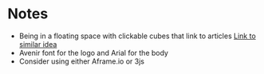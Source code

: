 # Notes 
* Being in a floating space with clickable cubes that link to articles
[Link to similar idea](https://experiments.withgoogle.com/webvr/inside-music/view/)
* Avenir font for the logo and Arial for the body
* Consider using either Aframe.io or 3js 
